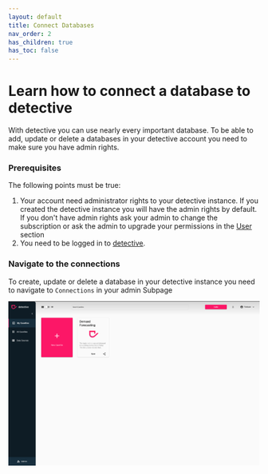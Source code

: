```yaml
---
layout: default
title: Connect Databases
nav_order: 2
has_children: true
has_toc: false
---
```


# Learn how to connect a database to detective
With detective you can use nearly every important database. To be able to add, update or delete a databases in your
detective account you need to make sure you have admin rights.

### Prerequisites
The following points must be true:
1. Your account need administrator rights to your detective instance. If you created the detective instance you will have the admin rights by default. If you don't have admin rights ask your admin to change the subscription or ask the admin to upgrade your permissions in the [User](./users) section
2. You need to be logged in to [detective](https://detective.solutions/login).

### Navigate to the connections
To create, update or delete a database in your detective instance you need to navigate to `Connections` in your
admin Subpage

![navigation](./assets/gifs/connections/navigate_to_connections.gif)

